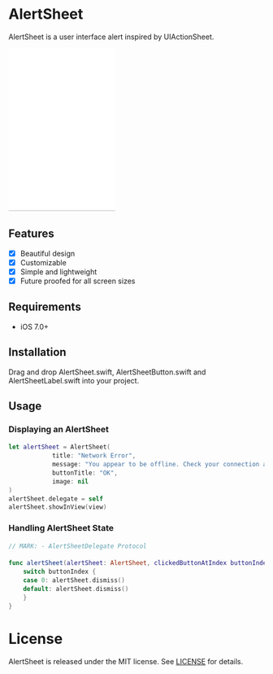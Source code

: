 # AlertSheet

AlertSheet is a user interface alert inspired by UIActionSheet. 

<img src="Screenshots/AlertSheet.gif" width="210" height="320" />

## Features

- [x] Beautiful design
- [x] Customizable
- [x] Simple and lightweight
- [x] Future proofed for all screen sizes

## Requirements

- iOS 7.0+

## Installation

Drag and drop AlertSheet.swift, AlertSheetButton.swift and AlertSheetLabel.swift into your project.

## Usage

### Displaying an AlertSheet
```swift
let alertSheet = AlertSheet(
            title: "Network Error",
            message: "You appear to be offline. Check your connection and try again.",
            buttonTitle: "OK",
            image: nil
)
alertSheet.delegate = self
alertSheet.showInView(view)
```

### Handling AlertSheet State

```Swift
// MARK: - AlertSheetDelegate Protocol

func alertSheet(alertSheet: AlertSheet, clickedButtonAtIndex buttonIndex: Int) {
    switch buttonIndex {
    case 0: alertSheet.dismiss()
    default: alertSheet.dismiss()
    }
}
```
# License
AlertSheet is released under the MIT license. See [LICENSE](https://github.com/jimhqin/AlertSheet/blob/master/LICENSE) for details.
